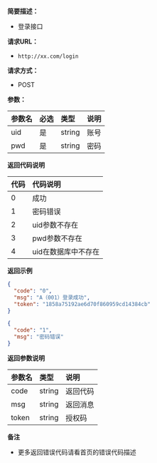 **简要描述：**

- 登录接口

**请求URL：**

- ` http://xx.com/login `

**请求方式：**

- POST

**参数：**

| 参数名 | 必选  | 类型     | 说明  |
|:----|:----|:-------|:----|
| uid | 是   | string | 账号  |
| pwd | 是   | string | 密码  |

**返回代码说明**

| 代码  | 代码说明        |
|:----|:------------|
| 0   | 成功          |
| 1   | 密码错误        |
| 2   | uid参数不存在    |
| 3   | pwd参数不存在    |
| 4   | uid在数据库中不存在 |

**返回示例**

```json
{
  "code": "0",
  "msg": "A（001）登录成功",
  "token": "1858a75192ae6d70f860959cd14384cb"
}
```

```json
{
  "code": "1",
  "msg": "密码错误"
}
```

**返回参数说明**

| 参数名   | 类型     | 说明    |
|:------|:-------|:------|
| code  | string | 返回代码  |
| msg   | string | 返回消息  |
| token | string | 授权码   |

**备注**

- 更多返回错误代码请看首页的错误代码描述

